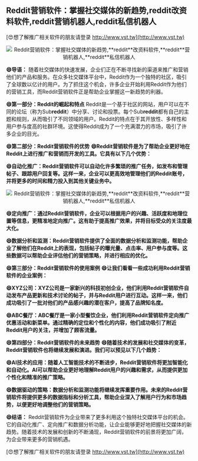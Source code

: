 ## **Reddit营销软件：掌握社交媒体的新趋势,**reddit**改资料软件,**reddit**营销机器人,**reddit**私信机器人**

[😍想了解推广相关软件的朋友请登录 http://www.vst.tw](http://www.vst.tw)

 <center><img src="https://vst.tw/MP4/tuiguang/png/1.png" alt="Reddit营销软件：掌握社交媒体的新趋势,**reddit**改资料软件,**reddit**营销机器人,**reddit**私信机器人"></center>

**😄导语：**
随着社交媒体的快速发展，企业们正在不断寻找新的渠道来推广和营销他们的产品和服务。在众多社交媒体平台中，Reddit作为一个独特的社区，吸引了全球数以亿计的用户。为了抓住这个机会，许多企业开始利用Reddit作为他们的营销工具，而Reddit营销软件正是帮助企业掌握这一新趋势的利器。

**😄第一部分：Reddit的崛起和特点**
Reddit是一个基于社区的网站，用户可以在不同的论坛（称为Sub**reddit**）中分享、讨论和投票。每个Sub**reddit**都有自己的主题和规则，从而吸引了不同领域的用户。Reddit的特点在于其开放性、多样性和用户参与度高的社群环境。这使得Reddit成为了一个充满潜力的市场，吸引了许多企业的目光。

**😄第二部分：Reddit营销软件的优势**
**😄Reddit营销软件是为了帮助企业更好地在Reddit上进行推广和营销而开发的工具。它具有以下几个优势：**

**😄自动化推广：Reddit营销软件可以自动化许多繁琐的推广任务，如发布和管理帖子、跟踪用户回复等。这样一来，企业可以更高效地管理他们的Reddit账号，并将更多的时间和精力投入到其他关键业务中。**

 <center><img src="https://vst.tw/MP4/tuiguang/png/5.png" alt="Reddit营销软件：掌握社交媒体的新趋势,**reddit**改资料软件,**reddit**营销机器人,**reddit**私信机器人"></center>

**😄定向推广：通过Reddit营销软件，企业可以根据用户的兴趣、活跃度和地理位置等信息，更精准地定向推广。这有助于提高推广效果，并将目标受众的关注度最大化。**

**😄数据分析和监测：Reddit营销软件提供了全面的数据分析和监测功能，帮助企业了解他们在Reddit上的表现，包括帖子的曝光量、点击率、用户参与度等。这些数据可以帮助企业评估他们的营销策略，并进行相应的优化。**

**😄第三部分：Reddit营销软件的使用案例**
**😄让我们看看一些成功利用Reddit营销软件的企业案例：**

**😄XYZ公司：XYZ公司是一家新兴的科技初创企业，他们利用Reddit营销软件自动发布产品更新和技术讨论的帖子，并与Reddit用户进行互动。这样一来，他们成功吸引了一批对他们的产品感兴趣的潜在客户，提高了品牌知名度。**

**😄ABC餐厅：ABC餐厅是一家小型餐饮企业，他们利用Reddit营销软件定向推广优惠活动和新菜单。通过精确的定位和个性化的内容，他们成功吸引了附近Reddit用户的关注，并增加了顾客流量。**

**😄第四部分：Reddit营销软件的未来趋势**
**😄随着技术的发展和社交媒体的变革，Reddit营销软件也将继续发展和演进。我们可以预见以下几个趋势：**

**😄AI技术的应用：随着人工智能技术的不断进步，Reddit营销软件将更加智能化和自动化。AI可以帮助企业更好地理解Reddit用户的兴趣和需求，从而提供更加个性化和精准的推广策略。**

**😄数据驱动的策略：数据分析和监测功能将继续发挥重要作用。未来的Reddit营销软件将提供更多的数据指标和分析工具，帮助企业深入了解用户行为和市场趋势，以便更好地调整他们的营销策略。**

**😄结语：**
Reddit营销软件为企业带来了更多利用这个独特社交媒体平台的机会。它的自动化推广、定向推广和数据分析功能，让企业能够更好地把握社交媒体的新趋势。随着技术的发展和创新的不断涌现，Reddit营销软件的前景将更加广阔，为企业带来更多的营销机遇。

[😍想了解推广相关软件的朋友请登录 http://www.vst.tw](http://www.vst.tw)



